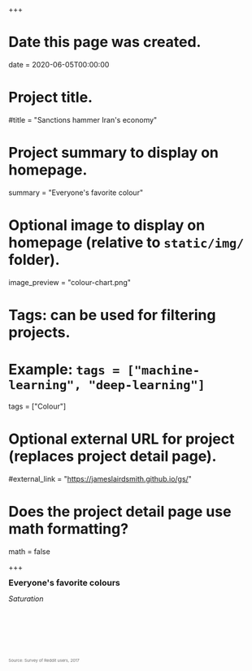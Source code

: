 +++
# Date this page was created.
date = 2020-06-05T00:00:00

# Project title.
#title = "Sanctions hammer Iran's economy"

# Project summary to display on homepage.
summary = "Everyone's favorite colour"

# Optional image to display on homepage (relative to `static/img/` folder).
image_preview = "colour-chart.png"

# Tags: can be used for filtering projects.
# Example: `tags = ["machine-learning", "deep-learning"]`
tags = ["Colour"]

# Optional external URL for project (replaces project detail page).
#external_link = "https://jameslairdsmith.github.io/gs/"

# Does the project detail page use math formatting?
math = false

+++
<html>
<head>
  <title>Embedding Vega-Lite</title>
  <script src="https://cdn.jsdelivr.net/npm/vega@5"></script>
  <script src="https://cdn.jsdelivr.net/npm/vega-lite@4"></script>
  <script src="https://cdn.jsdelivr.net/npm/vega-embed@6"></script>
  <script src="https://cdn.jsdelivr.net/npm/vega-lite-api@0.11.0"></script>
  


<style>
#visContainer {
  width: min(720px, 100%);
  line-height:0;
  margin: auto;
}

#vis {
  width: 100%;
  margin: auto;
}

#visCaption{
  font-size: 50%;
  line-height: 1;
  font-size: 0.5rem;
  color: #696969;
}

#visSubHeading{
  font-style: italic;
  padding-bottom: 100;
  margin-bottom: 2%;
  line-height: 1;
}

#visHeading{
  padding-bottom: "100%";
  margin-top: 0;
  line-height: 1;
}

article .article-metadata {
    margin-bottom: 0;
}

</style>

</head>
<body>

<div id="visContainer">

<div id="headingblock" align="center">
    <h3 align="left" id="visHeading">Everyone's favorite colours</h3>
    <p align="left" id="visSubHeading">Saturation</p>
</div>

<div id="vis"></div>


<p align="left" id="visCaption">Source: Survey of Reddit users, 2017</p> 

</div>

<script type="text/javascript">

url_string = "https://gist.githubusercontent.com/jameslairdsmith/0d846a5eb3bc81076e497d522629c2b4/raw/ed154a51b07ab9d8329fb47d7eda862d9199b6a2/fav_colour_data.csv";

el = document.getElementById('visSubHeading');

style = window.getComputedStyle(el, null).getPropertyValue('font-size');

fontFamily = window.getComputedStyle(el, null).getPropertyValue('font-family');

subFontSize = parseFloat(style); 

yAxisSpec = {title: null,
             //tickCount: 5,
             ticks: false,
             domain: false,
             orient: "left",
             labelFontSize: subFontSize - 2,
             labelFont: fontFamily,
             labelFlush: false,
             //labelPadding: -20,
             values: [0, 0.2, 0.4, 0.6, 0.8, 1],
             grid: true};
             
xAxisSpec = {title: "Hue",
             grid: false,
             //tickCount: 5,
             maxExtent: 40,
             orient: "bottom",
             minExtent: 40,
             labelPadding: 20,
             titleFontSize: subFontSize - 1,
             titleFont: fontFamily,
             titlePadding: 5,
             labelFontSize: subFontSize - 1,
             labelFont: fontFamily,
             domain:false,
             values: [0, 0.2, 0.4, 0.6, 0.8, 1],
             ticks: false}
             
width = document.getElementById("vis").offsetWidth;
             
if (width > 450) {
  sizeLegendOrient = "right"
  sizeLegendDirection = "vertical"
  sizeLegendTitle = ["Share of", " responses"]
} else {
  sizeLegendOrient = "top"
  sizeLegendDirection = "horizontal"
  sizeLegendTitle = "Share of responses"
}
    
             
sizeLegend =  {title: sizeLegendTitle,
               titleFontSize: subFontSize - 3,
               titleFont: fontFamily,
               labelFontSize: subFontSize - 3,
               labelFont: fontFamily,
               direction: sizeLegendDirection,
               padding: 0,
               //orient: "none",
               orient: sizeLegendOrient,
               //legendX: 325,
               //legendY: -5.5,
               values: [0.01, 0.05, 0.1, 0.15],
               //offset: 0,
               format: "%"}
               
minPointSize = 20
maxPointSize =  1200
               
sizeScale = {range: [minPointSize, maxPointSize], 
             nice: false,
             clamp: false}
               
autosizeSpec = {type: "fit", 
                resize: true, 
                contains: "padding"}
                
myToolTip = ["colour",
                      "colour_hex", 
                      "prop_total",
                      "color_hue"]
                      
myBetterToolTip = [
      {"field": "colour",
       title: "Colour name",
       "type": "nominal"},
      {"field": "prop_total", 
       "type": "quantitative", 
       format: ".2%", 
       title: "Share of reponses"}
    ]

const plot = vl
        .markPoint({filled: true})
        .data(vl.csv(url_string))
        .encode(
          vl.x()
            .fieldQ("color_hue")
            .scale({domain: [-0.05, 1]})
            .axis(xAxisSpec),
          vl.y()
            .fieldQ("color_saturation")
            .scale({domain: [-0, 1]})
            .axis(yAxisSpec),
          vl.size()
            .fieldQ("prop_total")
            .scale(sizeScale)
            .legend(sizeLegend),
          vl.color()
            .fieldN("colour_hex")
            .scale(null),
          vl.fillOpacity().value(100),
          vl.tooltip(myBetterToolTip)
        )
        .width("container")
        .height(500)
        .autosize("fit")
        .config({style: {cell: {stroke: "transparent"}},
                 background: null})
        .toJSON();



opt = ({
      "actions": false,
      "tooltip": true
    });
    
vegaEmbed("#vis", plot, opt);

//vis.style.transform = "translateY(-20px)";

</script>

</body>

</html>